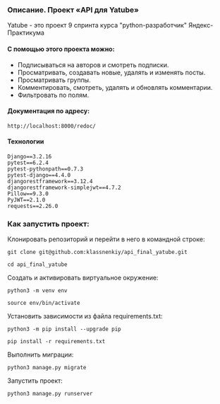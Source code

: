 ### Описание. Проект «API для Yatube»

Yatube - это проект 9 спринта курса "python-разработчик" Яндекс-Практикума

#### С помощью этого проекта можно:
* Подписываться на авторов и смотреть подписки.
* Просматривать, создавать новые, удалять и изменять посты.
* Просматривать группы.
* Комментировать, смотреть, удалять и обновлять комментарии.
* Фильтровать по полям.

#### Документация по адресу:
```
http://localhost:8000/redoc/
```
#### Технологии
```
Django==3.2.16
pytest==6.2.4
pytest-pythonpath==0.7.3
pytest-django==4.4.0
djangorestframework==3.12.4
djangorestframework-simplejwt==4.7.2
Pillow==9.3.0
PyJWT==2.1.0
requests==2.26.0
```
### Как запустить проект:

Клонировать репозиторий и перейти в него в командной строке:

```
git clone git@github.com:klassnenkiy/api_final_yatube.git
```

```
cd api_final_yatube
```

Cоздать и активировать виртуальное окружение:

```
python3 -m venv env
```

```
source env/bin/activate
```

Установить зависимости из файла requirements.txt:

```
python3 -m pip install --upgrade pip
```

```
pip install -r requirements.txt
```

Выполнить миграции:

```
python3 manage.py migrate
```

Запустить проект:

```
python3 manage.py runserver
```
